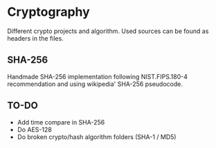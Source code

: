 # Cryptography
Different crypto projects and algorithm. Used sources can be found as headers in the files.

## SHA-256
Handmade SHA-256 implementation following NIST.FIPS.180-4 recommendation and using wikipedia' SHA-256 pseudocode.

## TO-DO
* Add time compare in SHA-256
* Do AES-128
* Do broken crypto/hash algorithm folders (SHA-1 / MD5)
